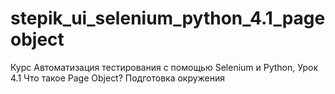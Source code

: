 # stepik_ui_selenium_python_4.1_pageobject
Курс Автоматизация тестирования с помощью Selenium и Python, Урок 4.1 Что такое Page Object? Подготовка окружения
